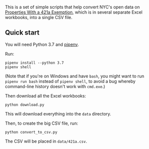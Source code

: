 This is a set of simple scripts that help convert NYC's 
open data on [Properties With a 421a Exemption][421a], which is
in several separate Excel workbooks, into a single CSV file.

## Quick start

You will need Python 3.7 and [pipenv][].

Run:

```
pipenv install --python 3.7
pipenv shell
```

(Note that if you're on Windows and have `bash`, you
might want to run `pipenv run bash` instead of
`pipenv shell`, to avoid a bug whereby command-line
history doesn't work with `cmd.exe`.)

Then download all the Excel workbooks:

```
python download.py
```

This will download everything into the `data` directory.

Then, to create the big CSV file, run:

```
python convert_to_csv.py
```

The CSV will be placed in `data/421a.csv`.

[421a]: https://www1.nyc.gov/site/finance/benefits/benefits-421a.page
[pipenv]: https://docs.pipenv.org/
